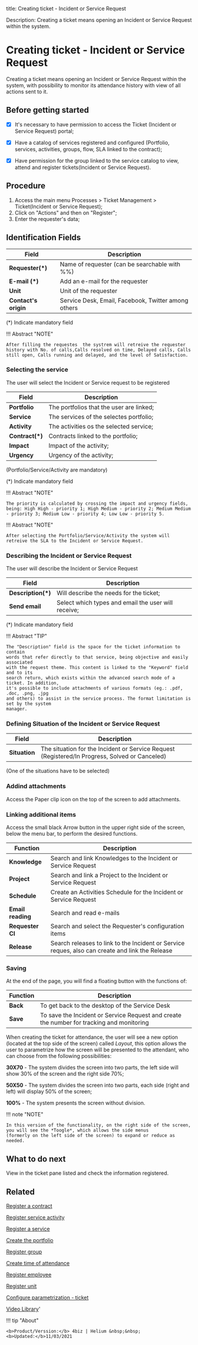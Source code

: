 title:  Creating ticket - Incident or Service Request

Description: Creating a ticket means opening an Incident or Service Request within the system.

# Creating ticket - Incident or Service Request

Creating a ticket means opening an Incident or Service Request  within the system, with possibility to monitor its attendance history with view of all actions sent to it.

## Before getting started

- [X] It's necessary to have permission to access the Ticket (Incident or Service Request) portal;
- [X] Have a catalog of services registered and configured (Portfolio, services, activities, groups, flow, SLA linked to the contract);
- [X] Have permission for the group linked to the service catalog to view, attend and register tickets(Incident or Service Request).


## Procedure

1.	Access the main menu Processes > Ticket Management > Ticket(Incident or Service Request);
2.	Click on "Actions" and then on "Register";
3.	Enter the requester's data;

## Identification Fields 
| Field                | Description                                         |
|----------------------|-----------------------------------------------------|
| **Requester(\*)**    | Name of requester (can be searchable with %%)       |
| **E-mail (\*)**      | Add an e-mail for the requester                     |
| **Unit**             | Unit of the requester                               |
| **Contact's origin** | Service Desk, Email, Facebook, Twitter among others |

(*) Indicate mandatory field

!!! Abstract "NOTE"

    After filling the requestes  the systrem will retreive the requester history with No. of calls,Calls resolved on time, Delayed calls, Calls still open, Calls running and delayed, and the level of Satisfaction.

### Selecting the service

The user will select the Incident or Service request to be registered 

| Field            | Description                              |
|------------------|------------------------------------------|
| **Portfolio**    | The portfolios that the user are linked; |
| **Service**      | The services of the selectes portfolio;  |
| **Activity**     | The activities os the selected service;  |
| **Contract(\*)** | Contracts linked to the portfolio;       |
| **Impact**       | Impact of the activity;                  |
| **Urgency**      | Urgency of the activity;                 |

(Portfolio/Service/Activity are mandatory)

(*) Indicate mandatory field

!!! Abstract "NOTE"

    The priority is calculated by crossing the impact and urgency fields, being: High High - priority 1; High Medium - priority 2; Medium Medium - priority 3; Medium Low - priority 4; Low Low - priority 5.

!!! Abstract "NOTE"

    After selecting the Portfolio/Service/Activity the system will retreive the SLA to the Incident or Service Request.

### Describing the Incident or Service Request

The user will describe the Incident or Service Request

| Field               | Description                                                             |
|---------------------|-------------------------------------------------------------------------|
| **Description(\*)** | Will describe the needs for the ticket;                                 |
| **Send email**      | Select which types and email the user will receive;                     |

(*) Indicate mandatory field

!!! Abstract "TIP"

    The "Description" field is the space for the ticket information to contain 
    words that refer directly to that service, being objective and easily associated 
    with the request theme. This content is linked to the "Keyword" field and to its 
    search return, which exists within the advanced search mode of a ticket. In addition, 
    it's possible to include attachments of various formats (eg.: .pdf, .doc, .png, .jpg 
    and others) to assist in the service process. The format limitation is set by the system 
    manager.

### Defining Situation of the Incident or Service Request

| Field             | Description                                                                                     |
|-------------------|-------------------------------------------------------------------------------------------------|
| **Situation**     |  The situation for the Incident or Service Request (Registered/In Progress, Solved or Canceled) |

(One of the situations have to be selected)

### Addind attachments

Access the Paper clip icon on the top of the screen to add attachments.

### Linking additional items

Access the small black Arrow button in the upper right side of the screen, below the menu bar, to perform the desired functions.

| Function           | Description                                                                                          |
|--------------------|------------------------------------------------------------------------------------------------------|
| **Knowledge**      | Search and link Knowledges to the Incident or Service Request                                        |
| **Project**        | Search and link a Project to the Incident or Service Request                                         |
| **Schedule**       | Create an Activities Schedule for the Incident or Service Request                                    |
| **Email reading**  | Search and read e-mails                                                                              |
| **Requester CI**   | Search and select the Requester's configuration items                                                |
| **Release**        | Search releases to link to the Incident or Service reques, also can create and link the Release      |


### Saving 

At the end of the page, you will find a floating button with the functions of:

| Function           | Description                                                                                         |
|--------------------|-----------------------------------------------------------------------------------------------------|
| **Back**           | To get back to the desktop of the Service Desk                                                      |
| **Save**           | To save the Incident or Service Request and create the number for tracking and monitoring           |


When creating the ticket for attendance, the user will see a new option (located at the top side of the screen) called *Layout*, this option allows the user to parametrize how the screen will be presented to the attendant, who can choose from the following possibilities:

**30X70** - The system divides the screen into two parts, the left side will show 30% of the screen and the right side 70%;

**50X50** - The system divides the screen into two parts, each side (right and left) will display 50% of the screen;

**100%** - The system presents the screen without division.


!!! note "NOTE"

    In this version of the functionality, on the right side of the screen, you will see the *Toogle*, which allows the side menus
    (formerly on the left side of the screen) to expand or reduce as needed.

What to do next
-------------------

View in the ticket pane listed and check the information registered.

Related
-----------

[Register a contract](/en-us/4biz-helium/additional-features/contract-management/use/register-contract.html)

[Register service activity](/en-us/4biz-helium/processes/portfolio-and-catalog/use/register-service-activity.html)

[Register a service](/en-us/4biz-helium/processes/portfolio-and-catalog/use/register-a-service.html)

[Create the portfolio](/en-us/4biz-helium/processes/portfolio-and-catalog/use/create-the-portfolio.html)

[Register group](/en-us/4biz-helium/initial-settings/access-settings/user/register-groups.html)

[Create time of attendance](/en-us/4biz-helium/processes/service-level/configuration/create-time-attendance.html)

[Register employee](/en-us/4biz-helium/initial-settings/access-settings/user/register-employee.html)

[Register unit](/en-us/4biz-helium/platform-administration/region-and-language/register-unit.html)

[Configure parametrization - ticket](/en-us/4biz-helium/platform-administration/parameters-list/configure-parametrization-ticket.html)

<i class='fa fa-youtube-play  fa-2x' style='color:#97ce17;vertical-align: middle;'> </i> [Video Library](https://www.youtube.com/playlist?list=PLB5qK2uzf2RNrJnhiXj3dbmgsm9-quhfz)'

[1]:images/procedure-ticket-4biz.png
[2]:images/Select-service-ticket-4biz.png
[3]:images/Description-service-4biz.png


!!! tip "About"

    <b>Product/Verssion:</b> 4biz | Helium &nbsp;&nbsp;
    <b>Updated:</b>11/03/2021

